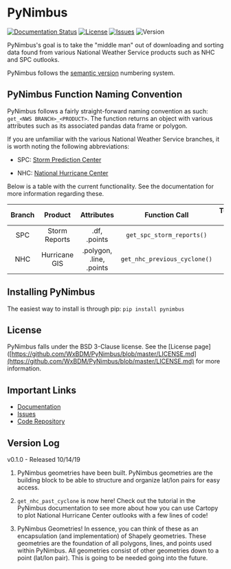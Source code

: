 # PyNimbus

[![Documentation Status](https://readthedocs.org/projects/pynimbus/badge/?version=latest)](https://pynimbus.readthedocs.io/en/latest/?badge=latest) [![License](https://img.shields.io/badge/License-BSD%203--Clause-blue.svg)](https://opensource.org/licenses/BSD-3-Clause) [![Issues](https://img.shields.io/github/issues/wxbdm/PyNimbus)](https://github.com/WxBDM/PyNimbus/issues) ![Version](https://img.shields.io/pypi/v/pynimbus)

PyNimbus's goal is to take the "middle man" out of downloading and sorting data found from various National Weather Service products such as NHC and SPC outlooks. 

PyNimbus follows the [semantic version](https://semver.org/) numbering system.

## PyNimbus Function Naming Convention

PyNimbus follows a fairly straight-forward naming convention as such: `get_<NWS BRANCH>_<PRODUCT>`. The function returns an object with various attributes such as its associated pandas data frame or polygon.

If you are unfamiliar with the various National Weather Service branches, it is worth noting the following abbreviations:

- SPC: [Storm Prediction Center](https://www.spc.noaa.gov/)

- NHC: [National Hurricane Center](https://www.nhc.noaa.gov/)

Below is a table with the current functionality. See the documentation for more information regarding these.

| Branch | Product       | Attributes               | Function Call                | Tutorial Link                                                                 |
|:------:|:-------------:|:------------------------:|:----------------------------:|:-----------------------------------------------------------------------------:|
| SPC    | Storm Reports | .df, .points             | `get_spc_storm_reports()`    | [Link](https://pynimbus.readthedocs.io/en/latest/tutorials/stormreports.html) |
| NHC    | Hurricane GIS | .polygon, .line, .points | `get_nhc_previous_cyclone()` | [Link](https://pynimbus.readthedocs.io/en/latest/tutorials/nhccyclones.html)  |

## Installing PyNimbus

The easiest way to install is through pip: `pip install pynimbus`

## License

PyNimbus falls under the BSD 3-Clause license. See the [License page]([https://github.com/WxBDM/PyNimbus/blob/master/LICENSE.md](https://github.com/WxBDM/PyNimbus/blob/master/LICENSE.md) for more information.

## Important Links

- [Documentation](https://pynimbus.readthedocs.io/en/latest/)
- [Issues](https://github.com/WxBDM/PyNimbus/issues)
- [Code Repository](https://github.com/WxBDM/PyNimbus)

## Version Log

v0.1.0 - Released 10/14/19
1. PyNimbus geometries have been built. PyNimbus geometries are the building block to be able to structure and organize lat/lon pairs for easy access. 

1. `get_nhc_past_cyclone` is now here! Check out the tutorial in the PyNimbus documentation to see more about how you can use Cartopy to plot National Hurricane Center outlooks with a few lines of code!

2. PyNimbus Geometries! In essence, you can think of these as an encapsulation (and implementation) of Shapely geometries. These geometries are the foundation of all polygons, lines, and points used within PyNimbus. All geometries consist of other geometries down to a point (lat/lon pair). This is going to be needed going into the future.

